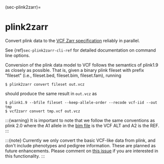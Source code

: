 (sec-plink2zarr)=
# plink2zarr

Convert plink data to the
[VCF Zarr specification](https://github.com/sgkit-dev/vcf-zarr-spec/)
reliably in parallel.

See {ref}`sec-plink2zarr-cli-ref` for detailed documentation on
command line options.

Conversion of the plink data model to VCF follows the semantics of plink1.9 as closely
as possible. That is, given a binary plink fileset with prefix "fileset" (i.e.,
fileset.bed, fileset.bim, fileset.fam), running
```
$ plink2zarr convert fileset out.vcz
```
should produce the same result in ``out.vcz`` as
```
$ plink1.9 --bfile fileset --keep-allele-order --recode vcf-iid --out tmp
$ vcf2zarr convert tmp.vcf out.vcz
```

:::{warning}
It is important to note that we follow the same conventions as plink 2.0
where the A1 allele in the [bim file](https://www.cog-genomics.org/plink/2.0/formats#bim)
is the VCF ALT and A2 is the REF.
:::

:::{note}
Currently we only convert the basic VCF-like data from plink, and don't include
phenotypes and pedigree information. These are planned as future enhancements.
Please comment on [this issue](https://github.com/sgkit-dev/bio2zarr/issues/392)
if you are interested in this functionality.
:::




